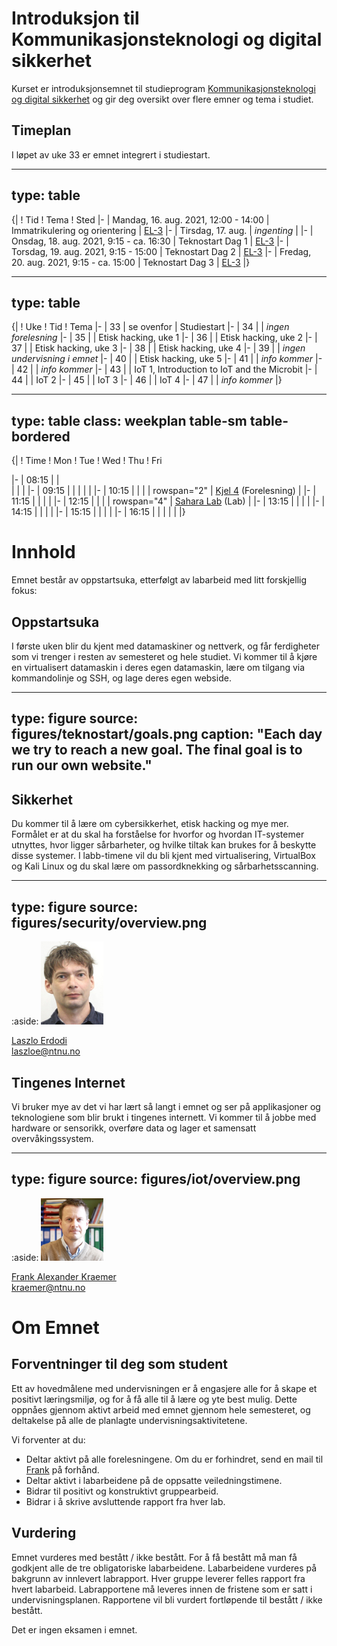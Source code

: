 # Introduksjon til Kommunikasjonsteknologi og digital sikkerhet

Kurset er introduksjonsemnet til studieprogram [Kommunikasjonsteknologi og digital sikkerhet](https://www.ntnu.no/studier/mtkom) og gir deg oversikt over flere emner og tema i studiet.

<!--
<a class="arrow" href="learning-goals.html">Read more about the Learning Goals</a>
-->

## Timeplan

I løpet av uke 33 er emnet integrert i studiestart. 


---
type: table
---
{|
! Tid
! Tema
! Sted
|-
| Mandag, 16. aug. 2021, 12:00 - 14:00
| Immatrikulering og orientering
| [EL-3](https://link.mazemap.com/QqBVasau)
|-
| Tirsdag, 17. aug.
| _ingenting_
|
|-
| Onsdag, 18. aug. 2021, 9:15 - ca. 16:30
| Teknostart Dag 1
| [EL-3](https://link.mazemap.com/QqBVasau)
|-
| Torsdag, 19. aug. 2021, 9:15 - 15:00
| Teknostart Dag 2
| [EL-3](https://link.mazemap.com/QqBVasau)
|-
| Fredag, 20. aug. 2021, 9:15 - ca. 15:00
| Teknostart Dag 3
| [EL-3](https://link.mazemap.com/QqBVasau)
|}


---
type: table
---
{|
! Uke
! Tid
! Tema 
|-
| 33
| se ovenfor
| Studiestart
|-
| 34
| 
| _ingen forelesning_
|-
| 35
|
| Etisk hacking, uke 1
|-
| 36
|
| Etisk hacking, uke 2
|-
| 37
|
| Etisk hacking, uke 3
|-
| 38
|
| Etisk hacking, uke 4
|-
| 39
|
| _ingen undervisning i emnet_
|-
| 40
|
| Etisk hacking, uke 5
|-
| 41
|
| _info kommer_
|-
| 42
| 
| _info kommer_
|-
| 43
|
| IoT 1, Introduction to IoT and the Microbit
|-
| 44
|
| IoT 2
|-
| 45
|
| IoT 3
|-
| 46
|
| IoT 4
|-
| 47
|
| _info kommer_
|}



---
type: table
class: weekplan table-sm table-bordered
---
{|
! Time
! Mon
! Tue
! Wed
! Thu
! Fri

|-
| 08:15
| 
|  
|
|
|
|-
| 09:15
| 
|
|
|
|
|-
| 10:15
| 
|
|
| rowspan="2" | [Kjel 4](https://link.mazemap.com/QO2zpqJ0) (Forelesning)
| 
|-
| 11:15
|
|
| 
|
|-
| 12:15
|
|
|
| rowspan="4" | [Sahara Lab](https://link.mazemap.com/pR24A3cf) (Lab)
|
|-
| 13:15
|
|
|
| 
|-
| 14:15
|
|
|
|
|-
| 15:15
|
|
|
|
|-
| 16:15
|
|
|
|
|
|}



# Innhold

Emnet består av oppstartsuka, etterfølgt av labarbeid med litt forskjellig fokus:

## Oppstartsuka

I første uken blir du kjent med datamaskiner og nettverk, og får ferdigheter som vi trenger i resten av semesteret og hele studiet. Vi kommer til å kjøre en virtualisert datamaskin i deres egen datamaskin, lære om tilgang via kommandolinje og SSH, og lage deres egen webside.

---
type: figure
source: figures/teknostart/goals.png
caption: "Each day we try to reach a new goal. The final goal is to run our own website."
---


## Sikkerhet

Du kommer til å lære om cybersikkerhet, etisk hacking og mye mer. 
Formålet er at du skal ha forståelse for hvorfor og hvordan IT-systemer utnyttes, hvor ligger sårbarheter, og hvilke tiltak kan brukes for å beskytte disse systemer. 
I labb-timene vil du bli kjent med virtualisering, VirtualBox og Kali Linux og du skal lære om passordknekking og sårbarhetsscanning.

---
type: figure
source: figures/security/overview.png
---

:aside: <img src="figures/laszlo.jpg" width="100px"><p><a href="">Laszlo Erdodi</a><br/><i class="far fa-envelope"></i> laszloe@ntnu.no</p>


## Tingenes Internet

Vi bruker mye av det vi har lært så langt i emnet og ser på applikasjoner og teknologiene som blir brukt i tingenes internett. Vi kommer til å jobbe med hardware or sensorikk, overføre data og lager et samensatt overvåkingssystem.

---
type: figure
source: figures/iot/overview.png
---

:aside: <img src="figures/frank.jpg" width="100px"><p><a href="https://www.ntnu.edu/employees/kraemer">Frank Alexander Kraemer</a><br/><i class="far fa-envelope"></i> kraemer@ntnu.no</p>


# Om Emnet

## Forventninger til deg som student

Ett av hovedmålene med undervisningen er å engasjere alle for å skape et positivt læringsmiljø, og for å få alle til å lære og yte best mulig. Dette oppnåes gjennom aktivt arbeid med emnet gjennom hele semesteret, og deltakelse på alle de planlagte undervisningsaktivitetene.

Vi forventer at du:

- Deltar aktivt på alle forelesningene. Om du er forhindret, send en mail til [Frank](mailto:kraemer@ntnu.no) på forhånd.
- Deltar aktivt i labarbeidene på de oppsatte veiledningstimene.
- Bidrar til positivt og konstruktivt gruppearbeid.
- Bidrar i å skrive avsluttende rapport fra hver lab.

## Vurdering

Emnet vurderes med bestått / ikke bestått. For å få bestått må man få godkjent alle de tre obligatoriske labarbeidene. Labarbeidene vurderes på bakgrunn av innlevert labrapport. Hver gruppe leverer felles rapport fra hvert labarbeid. Labrapportene må leveres innen de fristene som er satt i undervisningsplanen. Rapportene vil bli vurdert fortløpende til bestått / ikke bestått.

Det er ingen eksamen i emnet.
